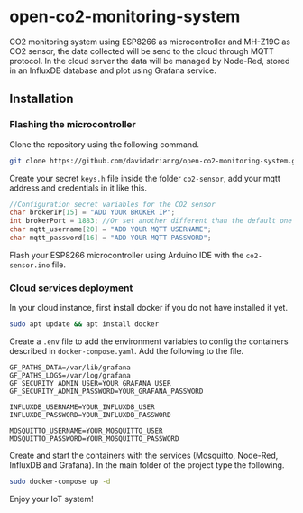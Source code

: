 # open-co2-monitoring-system
CO2 monitoring system using ESP8266 as microcontroller and MH-Z19C as CO2 sensor, the data collected will be send to the cloud through MQTT protocol. In the cloud server the data will be managed by Node-Red, stored in an InfluxDB database and plot using Grafana service.

## Installation

### Flashing the microcontroller
Clone the repository using the following command.

```bash
git clone https://github.com/davidadrianrg/open-co2-monitoring-system.git
```
Create your secret `keys.h` file inside the folder `co2-sensor`, add your mqtt address and credentials in it like this.

```c++
//Configuration secret variables for the CO2 sensor
char brokerIP[15] = "ADD YOUR BROKER IP";
int brokerPort = 1883; //Or set another different than the default one
char mqtt_username[20] = "ADD YOUR MQTT USERNAME";
char mqtt_password[16] = "ADD YOUR MQTT PASSWORD";
```

Flash your ESP8266 microcontroller using Arduino IDE with the `co2-sensor.ino` file.

### Cloud services deployment

In your cloud instance, first install docker if you do not have installed it yet.

```bash
sudo apt update && apt install docker
```

Create a `.env` file to add the environment variables to config the containers described in `docker-compose.yaml`. Add the following to the file.

```.env
GF_PATHS_DATA=/var/lib/grafana
GF_PATHS_LOGS=/var/log/grafana
GF_SECURITY_ADMIN_USER=YOUR_GRAFANA_USER
GF_SECURITY_ADMIN_PASSWORD=YOUR_GRAFANA_PASSWORD

INFLUXDB_USERNAME=YOUR_INFLUXDB_USER
INFLUXDB_PASSWORD=YOUR_INFLUXDB_PASSWORD

MOSQUITTO_USERNAME=YOUR_MOSQUITTO_USER
MOSQUITTO_PASSWORD=YOUR_MOSQUITTO_PASSWORD
```

Create and start the containers with the services (Mosquitto, Node-Red, InfluxDB and Grafana). In the main folder of the project type the following.

```bash
sudo docker-compose up -d
```

Enjoy your IoT system!